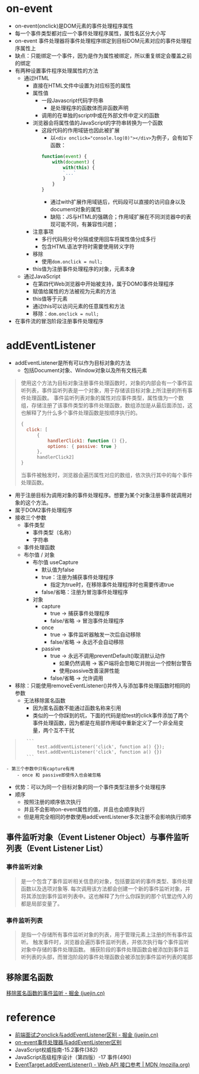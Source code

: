# on-event
- on-event(onclick)是DOM元素的事件处理程序属性
- 每一个事件类型都对应一个事件处理程序属性，属性名区分大小写
- on-event 事件处理器将事件处理程序绑定到目标DOM元素对应的事件处理程序属性上
- 缺点：只能绑定一个事件，因为是作为属性被绑定，所以重复绑定会覆盖之前的绑定
- 有两种设置事件程序处理属性的方法
	- 通过HTML
		- 直接在HTML文件中设置为对应标签的属性
		- 属性值
			-  一段Javascript代码字符串
				- 是处理程序的函数体而非函数声明
			- 调用的在单独的script中或在外部文件中定义的函数
		- 浏览器会将属性值的JavaScript的字符串转换为一个函数
			- 这段代码的作用域链也因此被扩展
				- 以`<div onclick="console.log(0)"></div>`为例子，会有如下函数：
				```javascript
				function(event) {
					with(document) {
						with(this) {
						`...`
						}
					}
				}
				```
				- 通过with扩展作用域链后，代码段可以直接的访问自身以及document对象的属性
				- 缺陷：JS与HTML的强耦合；作用域扩展在不同浏览器中的表现可能不同，有兼容性问题；
		- 注意事项
			- 多行代码用分号分隔或使用回车将属性值分成多行
			- 包含HTML语法字符时需要使用转义字符
		- 移除
			- 使用`dom.onclick = null;`
		- this值为注册事件处理程序的对象，元素本身
	- 通过JavaScript
		- 在第四代Web浏览器中开始被支持，属于DOM0事件处理程序
		- 赋值给属性的方法被视为元素的方法
		- this值等于元素
		- 通过this可以访问元素的任意属性和方法
		- 移除：`dom.onclick = null;`
- 在事件流的冒泡阶段注册事件处理程序

# addEventListener
- addEventListener是所有可以作为目标对象的方法
	- 包括Document对象、Window对象以及所有文档元素
>使用这个方法为目标对象注册事件处理函数时，对象的内部会有一个事件监听列表，事件监听列表是一个对象，用于存储该目标对象上所注册的所有事件处理函数。
>事件监听列表对象的属性对应事件类型，属性值为一个数组，存储注册了该事件类型的事件处理函数，数组添加是从最后面添加，这也解释了为什么多个事件处理函数是按顺序执行的。
>``` javascript
>{
>	click: [
>		{
>			handlerClick1: function () {},
>			options: { passive: true }
>		}, 
>		handlerClick2]
>}
>```
>当事件被触发时，浏览器会遍历属性对应的数组，依次执行其中的每个事件处理函数。
- 用于注册目标为调用对象的事件处理程序。想要为某个对象注册事件就调用对象的这个方法。
- 属于DOM2事件处理程序
- 接收三个参数
	- 事件类型
		- 事件类型（名称）
		- 字符串
	- 事件处理函数
	- 布尔值 / 对象
		- 布尔值 useCapture
			- 默认值为false
			- true：注册为捕获事件处理程序
				- 指定为true时，在移除事件处理程序时也需要传递true
			- false/省略：注册为冒泡事件处理程序
		- 对象
			- capture
				- true -> 捕获事件处理程序
				- false/省略 -> 冒泡事件处理程序
			- once
				- true -> 事件监听器触发一次后自动移除
				- false/省略 -> 永远不会自动移除
			- passive
				- true -> 永远不调用preventDefault()取消默认动作
					- 如果仍然调用 -> 客户端将会忽略它并抛出一个控制台警告
					- 使用passive改善滚屏性能
				- false/省略 -> 允许调用
- 移除：只能使用removeEventListener()并传入与添加事件处理函数时相同的参数
	- 无法移除匿名函数
		- 因为匿名函数不能通过函数名称来引用
		- 类似的一个你踩到的坑，下面的代码是给test的click事件添加了两个事件处理函数，因为都是在局部作用域中重新定义了一个非全局变量，两个互不干扰
>		```
>			test.addEventListener('click', function a() {});
>			test.addEventListener('click', function a() {})
>		```
		
	- 第三个参数中只有capture有用
		- once 和 passive即使传入也会被忽略
- 优势：可以为同一个目标对象的同一个事件类型注册多个处理程序
- 顺序
	- 按照注册的顺序依次执行
	- 并且不会影响on-event属性的值，并且也会顺序执行
	- 但是用完全相同的参数使用addEventListener多次注册不会影响执行顺序
## 事件监听对象（Event Listener Object）与事件监听列表（Event Listener List）
### 事件监听对象   
>是一个包含了事件监听相关信息的对象，包括要监听的事件类型、事件处理函数以及选项对象等.
>每次调用该方法都会创建一个新的事件监听对象，并将其添加到事件监听列表中。这也解释了为什么你踩到的那个坑里边传入的都是局部变量了。

### 事件监听列表
>是指一个存储所有事件监听对象的列表，用于管理元素上注册的所有事件监听。
>触发事件时，浏览器会遍历事件监听列表，并依次执行每个事件监听对象中存储的事件处理函数。
>捕获阶段的事件处理函数会被添加到事件监听列表的头部，而冒泡阶段的事件处理函数会被添加到事件监听列表的尾部

## 移除匿名函数
[移除匿名函数的事件监听 - 掘金 (juejin.cn)](https://juejin.cn/post/7041143073212104741)
# reference 
- [前端面试之onclick与addEventListener区别 - 掘金 (juejin.cn)](https://juejin.cn/post/7082742553769934879)
- [on-event事件处理器与addEventListener区别](https://blog.csdn.net/qq799028706/article/details/99672934)
- JavaScript权威指南-15.2事件(382)
- JavaScript高级程序设计（第四版）-17 事件(490)
- [EventTarget.addEventListener() - Web API 接口参考 | MDN (mozilla.org)](https://developer.mozilla.org/zh-CN/docs/Web/API/EventTarget/addEventListener)